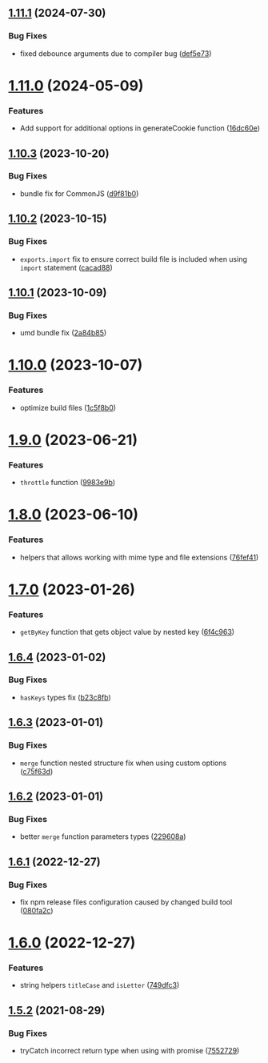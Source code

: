 ## [1.11.1](https://github.com/KiraLT/common-stuff/compare/v1.11.0...v1.11.1) (2024-07-30)


### Bug Fixes

* fixed debounce arguments due to compiler bug ([def5e73](https://github.com/KiraLT/common-stuff/commit/def5e735fb887ec231292179de6b4dbcc45e61f5))

# [1.11.0](https://github.com/KiraLT/common-stuff/compare/v1.10.3...v1.11.0) (2024-05-09)


### Features

* Add support for additional options in generateCookie function ([16dc60e](https://github.com/KiraLT/common-stuff/commit/16dc60e34b71250b05eaac6c74117db972f81d25))

## [1.10.3](https://github.com/KiraLT/common-stuff/compare/v1.10.2...v1.10.3) (2023-10-20)


### Bug Fixes

* bundle fix for CommonJS ([d9f81b0](https://github.com/KiraLT/common-stuff/commit/d9f81b03757b85307f2daa5bdbd33e05bcf2a8ca))

## [1.10.2](https://github.com/KiraLT/common-stuff/compare/v1.10.1...v1.10.2) (2023-10-15)


### Bug Fixes

* `exports.import` fix to ensure correct build file is included when using `import` statement ([cacad88](https://github.com/KiraLT/common-stuff/commit/cacad885f93bd4f33bba9f0cd3ff7542c2b63079))

## [1.10.1](https://github.com/KiraLT/common-stuff/compare/v1.10.0...v1.10.1) (2023-10-09)


### Bug Fixes

* umd bundle fix ([2a84b85](https://github.com/KiraLT/common-stuff/commit/2a84b85e5199fb052a263a343133cee52636b5e5))

# [1.10.0](https://github.com/KiraLT/common-stuff/compare/v1.9.0...v1.10.0) (2023-10-07)


### Features

* optimize build files ([1c5f8b0](https://github.com/KiraLT/common-stuff/commit/1c5f8b0f13f3835f7d1360b65edf187f4600e9c3))

# [1.9.0](https://github.com/KiraLT/common-stuff/compare/v1.8.0...v1.9.0) (2023-06-21)


### Features

* `throttle` function ([9983e9b](https://github.com/KiraLT/common-stuff/commit/9983e9b0c2dcc4b4754584a03684adf67620a730))

# [1.8.0](https://github.com/KiraLT/common-stuff/compare/v1.7.0...v1.8.0) (2023-06-10)


### Features

* helpers that allows working with mime type and file extensions ([76fef41](https://github.com/KiraLT/common-stuff/commit/76fef41c118789bda14be4e7ffae556bee81ebe7))

# [1.7.0](https://github.com/KiraLT/common-stuff/compare/v1.6.4...v1.7.0) (2023-01-26)


### Features

* `getByKey` function that gets object value by nested key ([6f4c963](https://github.com/KiraLT/common-stuff/commit/6f4c9639f768a0400abb14d186369c0d2e0327e0))

## [1.6.4](https://github.com/KiraLT/common-stuff/compare/v1.6.3...v1.6.4) (2023-01-02)


### Bug Fixes

* `hasKeys` types fix ([b23c8fb](https://github.com/KiraLT/common-stuff/commit/b23c8fb32c0d4ee17c65b95d26c3cb013d935343))

## [1.6.3](https://github.com/KiraLT/common-stuff/compare/v1.6.2...v1.6.3) (2023-01-01)


### Bug Fixes

* `merge` function nested structure fix when using custom options ([c75f63d](https://github.com/KiraLT/common-stuff/commit/c75f63d811da55f9a43c7aea5379fec778e78d9a))

## [1.6.2](https://github.com/KiraLT/common-stuff/compare/v1.6.1...v1.6.2) (2023-01-01)


### Bug Fixes

* better `merge` function parameters types ([229608a](https://github.com/KiraLT/common-stuff/commit/229608a1d1feb0dfddc1f348809a07b3d37e5688))

## [1.6.1](https://github.com/KiraLT/common-stuff/compare/v1.6.0...v1.6.1) (2022-12-27)


### Bug Fixes

* fix npm release files configuration caused by changed build tool ([080fa2c](https://github.com/KiraLT/common-stuff/commit/080fa2ce8adb42487247148e9b601a9fabdb1cdc))

# [1.6.0](https://github.com/KiraLT/common-stuff/compare/v1.5.2...v1.6.0) (2022-12-27)


### Features

* string helpers `titleCase` and `isLetter` ([749dfc3](https://github.com/KiraLT/common-stuff/commit/749dfc352ca13d5c151d18fa7ed0c9830db048f5))

## [1.5.2](https://github.com/KiraLT/common-stuff/compare/v1.5.1...v1.5.2) (2021-08-29)


### Bug Fixes

* tryCatch incorrect return type when using with promise ([7552729](https://github.com/KiraLT/common-stuff/commit/75527296f29c4b675eb95b419fa569b21fe38e39))
